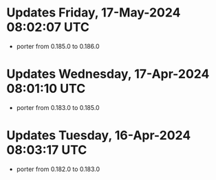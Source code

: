 # Updates Friday, 17-May-2024 08:02:07 UTC
- porter from 0.185.0 to 0.186.0

# Updates Wednesday, 17-Apr-2024 08:01:10 UTC
- porter from 0.183.0 to 0.185.0

# Updates Tuesday, 16-Apr-2024 08:03:17 UTC
- porter from 0.182.0 to 0.183.0

